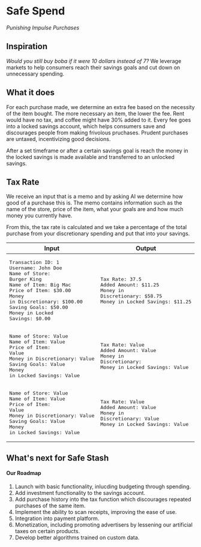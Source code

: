 # Safe Spend 
_Punishing Impulse Purchases_

## Inspiration

_Would you still buy boba if it were 10 dollars instead of 7?_ We leverage markets to help consumers reach their savings goals and cut down on unnecessary spending.

## What it does
For each purchase made, we determine an extra fee based on the necessity of the item bought. The more necessary an item, the lower the fee. Rent would have no tax, and coffee might have 30% added to it. Every fee goes into a locked savings account, which helps consumers save and discourages people from making frivolous pruchases. Prudent purchases are untaxed, incentivizing good decisions. 

After a set timeframe or after a certain savings goal is reach the money in the locked savings is made available and transferred to an unlocked savings.

## Tax Rate 

We receive an input that is a memo and by asking AI we determine how good of a purchase this is. The memo contains information such as the name of the store, price of the item, what your goals are and how much money you currently have. 

From this, the tax rate is calculated and we take a percentage of the total purchase from your discretionary spending and put that into your savings.


| Input | Output                 |
|------|--------------------------------|
|<pre>Transaction ID:                 1<br>Username:                John Doe<br>Name of Store:        Burger King<br>Name of Item:             Big Mac <br>Price of Item:             \$30.00 <br>Money in Discretionary:   \$100.00<br>Saving Goals:              \$50.00 <br>Money in Locked Savings:    \$0.00 </pre> | <pre>Tax Rate:                    37.5<br>Added Amount:              \$11.25<br>Money in Discretionary:    \$58.75<br>Money in Locked Savings:   \$11.25</pre>|
|<pre>Name of Store:           Value<br>Name of Item:            Value<br>Price of Item:           Value<br>Money in Discretionary:  Value<br>Saving Goals:            Value<br>Money in Locked Savings: Value</pre> |<pre>Tax Rate:                Value<br>Added Amount:            Value<br>Money in Discretionary: <br>Money in Locked Savings: Value</pre>|
|<pre>Name of Store:           Value<br>Name of Item:            Value<br>Price of Item:           Value<br>Money in Discretionary:  Value<br>Saving Goals:            Value<br>Money in Locked Savings: Value</pre> |<pre>Tax Rate:                Value<br>Added Amount:            Value<br>Money in Discretionary:  Value<br>Money in Locked Savings: Value</pre>|

## What's next for Safe Stash

#### Our Roadmap
1. Launch with basic functionality, inlucding budgeting through spending. 
2. Add investment functionality to the savings account.
3. Add purchase history into the tax function which discourages repeated purchases of the same item.
4. Implement the ability to scan receipts, improving the ease of use.
5. Integration into payment platform.
6. Monetization, including promoting advertisers by lessening our artificial taxes on certain products.
7. Develop better algorithms trained on custom data.

<!-- The theme behind our product is to control and manipulate information for the benefit of consumers. This can be extended after artificially increased prices to limiting info on account balances. Add hidden costs like tax and tip. Make them think about big purchases, set time limits. A function where you can transfer money from the savings to a necessities account, which only works for necessities. -->

